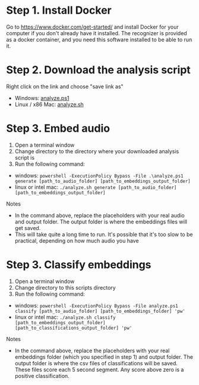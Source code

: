 # Step 1. Install Docker

Go to https://www.docker.com/get-started/ and install Docker for your computer if you don't already have it installed. The recognizer is provided as a docker container, and you need this software installed to be able to run it. 

# Step 2. Download the analysis script

Right click on the link and choose "save link as"
  - Windows: <a href="https://raw.githubusercontent.com/QutEcoacoustics/perch-runner/main/scripts/analyze.ps1" download>analyze.ps1</a>
  - Linux / x86 Mac: <a href="https://raw.githubusercontent.com/QutEcoacoustics/main/scripts/analyze.sh" download>analyze.sh</a>

# Step 3. Embed audio

1. Open a terminal window
2. Change directory to the directory where your downloaded analysis script is
3. Run the following command:
  - windows: `powershell -ExecutionPolicy Bypass -File .\analyze.ps1 generate [path_to_audio_folder] [path_to_embeddings_output_folder]`
  - linux or intel mac: `./analyze.sh generate [path_to_audio_folder] [path_to_embeddings_output_folder]`

Notes
- In the command above, replace the placeholders with your real audio and output folder. The output folder is where the embeddings files will get saved.
- This will take quite a long time to run. It's possible that it's too slow to be practical, depending on how much audio you have

# Step 3. Classify embeddings

1. Open a terminal window
2. Change directory to this scripts directory
3. Run the following command:
  - windows: `powershell -ExecutionPolicy Bypass -File analyze.ps1 classify [path_to_audio_folder] [path_to_embeddings_folder] 'pw'`
  - linux or intel mac: `./analyze.sh classify [path_to_embeddings_output_folder] [path_to_classifications_output_folder] 'pw'`


Notes
- In the command above, replace the placeholders with your real embeddings folder (which you specified in step 1) and output folder. The output folder is where the csv files of classifications will be saved. These files score each 5 second segment. Any score above zero is a positive classification. 
